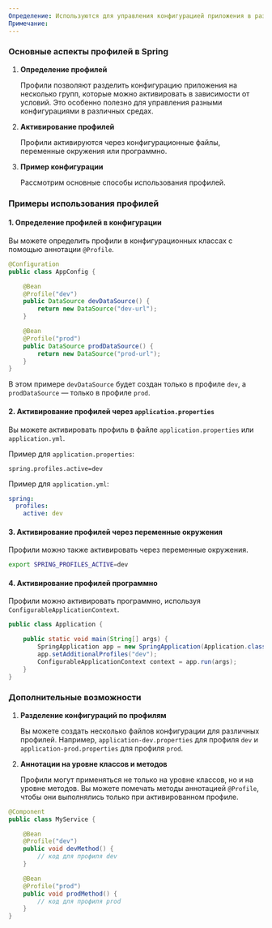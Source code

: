 ```yaml
---
Определение: Используются для управления конфигурацией приложения в различных средах, таких как разработка, тестирование и продакшн. Это позволяет вам настраивать разные бины и их зависимости в зависимости от текущего профиля, который активен в вашем приложении.
Примечание:
---
```

### Основные аспекты профилей в Spring

1. **Определение профилей**
    
    Профили позволяют разделить конфигурацию приложения на несколько групп, которые можно активировать в зависимости от условий. Это особенно полезно для управления разными конфигурациями в различных средах.
    
2. **Активирование профилей**
    
    Профили активируются через конфигурационные файлы, переменные окружения или программно.
    
3. **Пример конфигурации**
    
    Рассмотрим основные способы использования профилей.

### Примеры использования профилей

#### 1. Определение профилей в конфигурации

Вы можете определить профили в конфигурационных классах с помощью аннотации `@Profile`.

```java
@Configuration
public class AppConfig {

    @Bean
    @Profile("dev")
    public DataSource devDataSource() {
        return new DataSource("dev-url");
    }

    @Bean
    @Profile("prod")
    public DataSource prodDataSource() {
        return new DataSource("prod-url");
    }
}
```

В этом примере `devDataSource` будет создан только в профиле `dev`, а `prodDataSource` — только в профиле `prod`.

#### 2. Активирование профилей через `application.properties`

Вы можете активировать профиль в файле `application.properties` или `application.yml`.

Пример для `application.properties`:

```properties
spring.profiles.active=dev
```

Пример для `application.yml`:

```yaml
spring:
  profiles:
    active: dev
```

#### 3. Активирование профилей через переменные окружения

Профили можно также активировать через переменные окружения.

```bash
export SPRING_PROFILES_ACTIVE=dev
```

#### 4. Активирование профилей программно

Профили можно активировать программно, используя `ConfigurableApplicationContext`.

```java
public class Application {

    public static void main(String[] args) {
        SpringApplication app = new SpringApplication(Application.class);
        app.setAdditionalProfiles("dev");
        ConfigurableApplicationContext context = app.run(args);
    }
}
```

### Дополнительные возможности

1. **Разделение конфигураций по профилям**
    
    Вы можете создать несколько файлов конфигурации для различных профилей. Например, `application-dev.properties` для профиля `dev` и `application-prod.properties` для профиля `prod`.
    
2. **Аннотации на уровне классов и методов**
    
    Профили могут применяться не только на уровне классов, но и на уровне методов. Вы можете помечать методы аннотацией `@Profile`, чтобы они выполнялись только при активированном профиле.

```java
@Component
public class MyService {

    @Bean
    @Profile("dev")
    public void devMethod() {
        // код для профиля dev
    }

    @Bean
    @Profile("prod")
    public void prodMethod() {
        // код для профиля prod
    }
}
```
